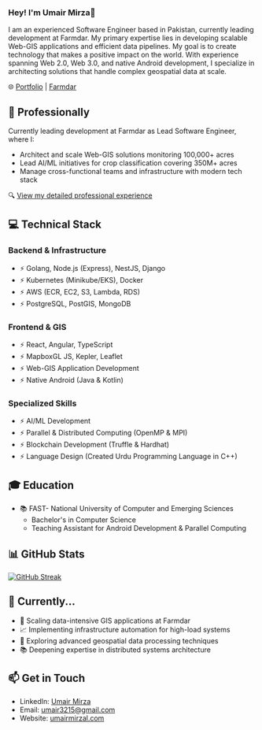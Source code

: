 ### Hey! I'm Umair Mirza👋

I am an experienced Software Engineer based in Pakistan, currently leading development at Farmdar. My primary expertise lies in developing scalable Web-GIS applications and efficient data pipelines. My goal is to create technology that makes a positive impact on the world. With experience spanning Web 2.0, Web 3.0, and native Android development, I specialize in architecting solutions that handle complex geospatial data at scale.

🌐 [Portfolio](https://umairmirzal.com) | [Farmdar](https://farmdar.ai)

## 🚀 Professionally

Currently leading development at Farmdar as Lead Software Engineer, where I:
- Architect and scale Web-GIS solutions monitoring 100,000+ acres
- Lead AI/ML initiatives for crop classification covering 350M+ acres
- Manage cross-functional teams and infrastructure with modern tech stack

🔍 [View my detailed professional experience](https://umairmirzal.com)

## 💻 Technical Stack

### Backend & Infrastructure
- ⚡ Golang, Node.js (Express), NestJS, Django
- ⚡ Kubernetes (Minikube/EKS), Docker
- ⚡ AWS (ECR, EC2, S3, Lambda, RDS)
- ⚡ PostgreSQL, PostGIS, MongoDB

### Frontend & GIS
- ⚡ React, Angular, TypeScript
- ⚡ MapboxGL JS, Kepler, Leaflet
- ⚡ Web-GIS Application Development
- ⚡ Native Android (Java & Kotlin)

### Specialized Skills
- ⚡ AI/ML Development
- ⚡ Parallel & Distributed Computing (OpenMP & MPI)
- ⚡ Blockchain Development (Truffle & Hardhat)
- ⚡ Language Design (Created Urdu Programming Language in C++)

## 🎓 Education
- 📚 FAST- National University of Computer and Emerging Sciences
  - Bachelor's in Computer Science
  - Teaching Assistant for Android Development & Parallel Computing

## 📊 GitHub Stats
[![GitHub Streak](https://streak-stats.demolab.com?user=UmairMirza1&theme=dark&hide_border=true)](https://git.io/streak-stats)

## 🌱 Currently...
- 🔧 Scaling data-intensive GIS applications at Farmdar
- 📈 Implementing infrastructure automation for high-load systems
- 🌟 Exploring advanced geospatial data processing techniques
- 📚 Deepening expertise in distributed systems architecture

## 📫 Get in Touch
- LinkedIn: [Umair Mirza](https://linkedin.com/in/umair-mirza-aa8a21124)
- Email: umair3215@gmail.com
- Website: [umairmirzal.com](https://umairmirzal.com)
